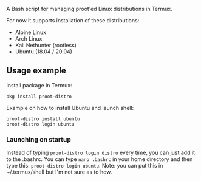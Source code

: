 A Bash script for managing proot'ed Linux distributions in Termux.

For now it supports installation of these distributions:

* Alpine Linux
* Arch Linux
* Kali Nethunter (rootless)
* Ubuntu (18.04 / 20.04)

## Usage example

Install package in Termux:
```
pkg install proot-distro
```

Example on how to install Ubuntu and launch shell:
```
proot-distro install ubuntu
proot-distro login ubuntu
```
### Launching on startup

Instead of typing ```proot-distro login distro``` every time, you can just add it to the .bashrc. You can type ```nano .bashrc``` in your home directory and then type this: ```proot-distro login ubuntu```.
Note: you can put this in ~/.termux/shell but I'm not sure as to how.
